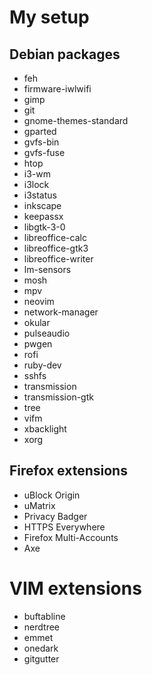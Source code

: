 # My setup

## Debian packages

- feh
- firmware-iwlwifi
- gimp
- git
- gnome-themes-standard
- gparted
- gvfs-bin
- gvfs-fuse
- htop
- i3-wm
- i3lock
- i3status
- inkscape
- keepassx
- libgtk-3-0
- libreoffice-calc
- libreoffice-gtk3
- libreoffice-writer
- lm-sensors
- mosh
- mpv
- neovim
- network-manager
- okular
- pulseaudio
- pwgen
- rofi
- ruby-dev
- sshfs
- transmission
- transmission-gtk
- tree
- vifm
- xbacklight
- xorg

## Firefox extensions

- uBlock Origin
- uMatrix
- Privacy Badger
- HTTPS Everywhere
- Firefox Multi-Accounts
- Axe

# VIM extensions

- buftabline
- nerdtree
- emmet
- onedark
- gitgutter
